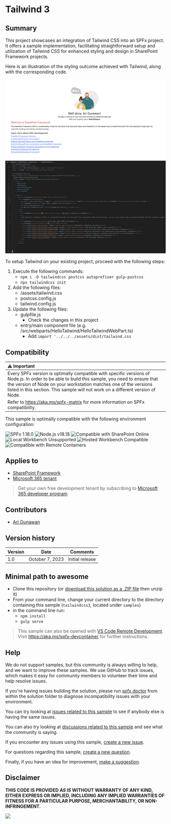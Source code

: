 # Tailwind 3

## Summary

This project showcases an integration of Tailwind CSS into an SPFx project. It offers a sample implementation, facilitating straightforward setup and utilization of Tailwind CSS for enhanced styling and design in SharePoint Framework projects.

Here is an illustration of the styling outcome achieved with Tailwind, along with the corresponding code.

![Result](assets/example.png)
![Code](assets/code.png)

To setup Tailwind on your existing project, proceed with the following steps:
1. Execute the following commands:
   - `npm i -D tailwindcss postcss autoprefixer gulp-postcss`
   - `npx tailwindcss init`
2. Add the following files:
   - /assets/tailwind.css
   - postcss.config.js
   - tailwind.config.js 
3. Update the following files:
   - gulpfile.js
      - Check the changes in this project
   - entry/main component file (e.g. /src/webparts/HelloTailwind/HelloTailwindWebPart.ts)
      - Add `import '../../../assets/dist/tailwind.css`

## Compatibility

| :warning: Important          |
|:---------------------------|
| Every SPFx version is optimally compatible with specific versions of Node.js. In order to be able to build this sample, you need to ensure that the version of Node on your workstation matches one of the versions listed in this section. This sample will not work on a different version of Node.|
|Refer to <https://aka.ms/spfx-matrix> for more information on SPFx compatibility.   |

This sample is optimally compatible with the following environment configuration:

![SPFx 1.18.0](https://img.shields.io/badge/SPFx-1.18.0-green.svg)
![Node.js v18.18](https://img.shields.io/badge/Node.js-v18.18+-green.svg)
![Compatible with SharePoint Online](https://img.shields.io/badge/SharePoint%20Online-Compatible-green.svg)
![Local Workbench Unsupported](https://img.shields.io/badge/Local%20Workbench-Unsupported-red.svg "Local workbench is no longer available as of SPFx 1.13 and above")
![Hosted Workbench Compatible](https://img.shields.io/badge/Hosted%20Workbench-Compatible-green.svg)
![Compatible with Remote Containers](https://img.shields.io/badge/Remote%20Containers-Compatible-green.svg)

## Applies to

* [SharePoint Framework](https://learn.microsoft.com/sharepoint/dev/spfx/sharepoint-framework-overview)
* [Microsoft 365 tenant](https://learn.microsoft.com/sharepoint/dev/spfx/set-up-your-development-environment)

> Get your own free development tenant by subscribing to [Microsoft 365 developer program](http://aka.ms/m365devprogram)

## Contributors

* [Ari Gunawan](https://github.com/AriGunawan)

## Version history

Version|Date|Comments
-------|----|--------
1.0|October 7, 2023|Initial release

## Minimal path to awesome

* Clone this repository (or [download this solution as a .ZIP file](https://pnp.github.io/download-partial/?url=https://github.com/pnp/sp-dev-fx-webparts/tree/main/samples/tailwindcss3) then unzip it)
* From your command line, change your current directory to the directory containing this sample (`tailwindcss3`, located under `samples`)
* in the command line run:
  * `npm install`
  * `gulp serve`

> This sample can also be opened with [VS Code Remote Development](https://code.visualstudio.com/docs/remote/remote-overview). Visit <https://aka.ms/spfx-devcontainer> for further instructions.

<!--
RESERVED FOR REPO MAINTAINERS

We'll add the video from the community call recording here

## Video

[![YouTube video title](./assets/video-thumbnail.jpg)](https://www.youtube.com/watch?v=XXXXX "YouTube video title")
-->

## Help

We do not support samples, but this community is always willing to help, and we want to improve these samples. We use GitHub to track issues, which makes it easy for  community members to volunteer their time and help resolve issues.

If you're having issues building the solution, please run [spfx doctor](https://pnp.github.io/cli-microsoft365/cmd/spfx/spfx-doctor/) from within the solution folder to diagnose incompatibility issues with your environment.

You can try looking at [issues related to this sample](https://github.com/pnp/sp-dev-fx-webparts/issues?q=label%3A%22sample%3A%20tailwindcss3%22) to see if anybody else is having the same issues.

You can also try looking at [discussions related to this sample](https://github.com/pnp/sp-dev-fx-webparts/discussions?discussions_q=tailwindcss3) and see what the community is saying.

If you encounter any issues using this sample, [create a new issue](https://github.com/pnp/sp-dev-fx-webparts/issues/new?assignees=&labels=Needs%3A+Triage+%3Amag%3A%2Ctype%3Abug-suspected%2Csample%3A%20tailwindcss3&template=bug-report.yml&sample=tailwindcss3&authors=@AriGunawan&title=tailwindcss3%20-%20).

For questions regarding this sample, [create a new question](https://github.com/pnp/sp-dev-fx-webparts/issues/new?assignees=&labels=Needs%3A+Triage+%3Amag%3A%2Ctype%3Aquestion%2Csample%3A%20tailwindcss3&template=question.yml&sample=tailwindcss3&authors=@AriGunawan&title=tailwindcss3%20-%20).

Finally, if you have an idea for improvement, [make a suggestion](https://github.com/pnp/sp-dev-fx-webparts/issues/new?assignees=&labels=Needs%3A+Triage+%3Amag%3A%2Ctype%3Aenhancement%2Csample%3A%20tailwindcss3&template=suggestion.yml&sample=tailwindcss3&authors=@AriGunawan&title=tailwindcss3%20-%20).

## Disclaimer

**THIS CODE IS PROVIDED *AS IS* WITHOUT WARRANTY OF ANY KIND, EITHER EXPRESS OR IMPLIED, INCLUDING ANY IMPLIED WARRANTIES OF FITNESS FOR A PARTICULAR PURPOSE, MERCHANTABILITY, OR NON-INFRINGEMENT.**

<img src="https://m365-visitor-stats.azurewebsites.net/sp-dev-fx-webparts/samples/tailwindcss3" />